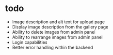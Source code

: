 # todo
- Image description and alt text for upload page
- Display image description from the gallery page
- Ability to delete images from admin panel
- Ability to rearrange images from admin panel
- Login capabilities
- Better error handling within the backend
